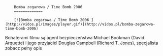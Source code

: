 
        Bomba zegarowa / Time Bomb 2006 
        =============
        
        [![Bomba zegarowa / Time Bomb 2006 ](http://vidos.pl/images/player.gif)](http://vidos.pl/bomba-zegarowa-time-bomb-2006)
        
        
 Bohaterami filmu są agent bezpieczeństwa Michael Bookman (David Arquette) i jego przyjaciel Douglas Campbell (Richard T. Jones), specjalista zobacz pełny opis
    